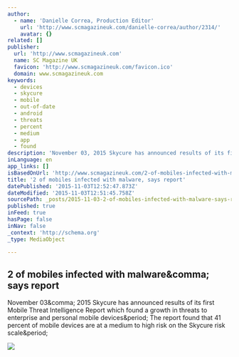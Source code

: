 ```yaml
---
author:
  - name: 'Danielle Correa, Production Editor'
    url: 'http://www.scmagazineuk.com/danielle-correa/author/2314/'
    avatar: {}
related: []
publisher:
  url: 'http://www.scmagazineuk.com'
  name: SC Magazine UK
  favicon: 'http://www.scmagazineuk.com/favicon.ico'
  domain: www.scmagazineuk.com
keywords:
  - devices
  - skycure
  - mobile
  - out-of-date
  - android
  - threats
  - percent
  - medium
  - app
  - found
description: 'November 03, 2015 Skycure has announced results of its first Mobile Threat Intelligence Report which found a growth in threats to enterprise and personal mobile devices. The report found that 41 percent of mobile devices are at a medium to high risk on the Skycure risk scale.'
inLanguage: en
app_links: []
isBasedOnUrl: 'http://www.scmagazineuk.com/2-of-mobiles-infected-with-malware-says-report/article/450856/'
title: '2 of mobiles infected with malware, says report'
datePublished: '2015-11-03T12:52:47.873Z'
dateModified: '2015-11-03T12:51:45.758Z'
sourcePath: _posts/2015-11-03-2-of-mobiles-infected-with-malware-says-report.md
published: true
inFeed: true
hasPage: false
inNav: false
_context: 'http://schema.org'
_type: MediaObject

---
```

<article style=""><h1>2 of mobiles infected with malware&amp;comma; says report</h1><p>November 03&amp;comma; 2015 Skycure has announced results of its first Mobile Threat Intelligence Report which found a growth in threats to enterprise and personal mobile devices&amp;period; The report found that 41 percent of mobile devices are at a medium to high risk on the Skycure risk scale&amp;period;</p><img src="http://media.scmagazineuk.com/images/2013/10/03/sc_logo_21413_345884_469708.png" /></article>